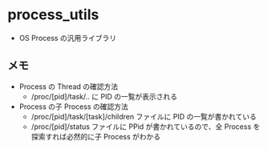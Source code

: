 # process_utils

- OS Process の汎用ライブラリ

## メモ

- Process の Thread の確認方法
  - /proc/[pid]/task/.. に PID の一覧が表示される
- Process の子 Process の確認方法
  - /proc/[pid]/task/[task]/children ファイルに PID の一覧が書かれている
  - /proc/[pid]/status ファイルに PPid が書かれているので、全 Process を探索すれば必然的に子 Process がわかる
